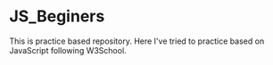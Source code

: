 # JS_Beginers
This is practice based repository. Here I've tried to practice based on  JavaScript following W3School.
